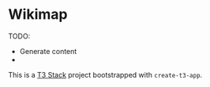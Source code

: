 # Wikimap

TODO:
- Generate content
- 





This is a [T3 Stack](https://create.t3.gg/) project bootstrapped with `create-t3-app`.
